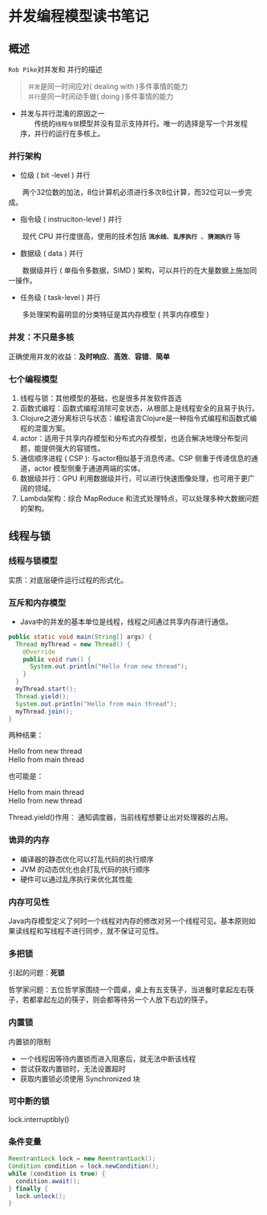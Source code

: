 # 并发编程模型读书笔记

## 概述

`Rob Pike`对并发和 并行的描述
> `并发`是同一时间应对( dealing with )多件事情的能力  
`并行`是同一时间动手做( doing )多件事情的能力

* 并发与并行混淆的原因之一<br>
  &ensp;&ensp;&ensp;&ensp;传统的`线程与锁`模型并没有显示支持并行。唯一的选择是写一个并发程序，并行的运行在多核上。

### 并行架构

* 位级 ( bit -level ) 并行

&ensp;&ensp;&ensp;&ensp;两个32位数的加法，8位计算机必须进行多次8位计算，而32位可以一步完成。

* 指令级 ( instruciton-level ) 并行

&ensp;&ensp;&ensp;&ensp;现代 CPU 并行度很高，使用的技术包括 **`流水线`**、**`乱序执行 `**、**`猜测执行`** 等

* 数据级 ( data ) 并行

&ensp;&ensp;&ensp;&ensp;数据级并行 ( 单指令多数据，SIMD ) 架构，可以并行的在大量数据上施加同一操作。

* 任务级 ( task-level ) 并行

&ensp;&ensp;&ensp;&ensp;多处理架构最明显的分类特征是其内存模型 ( 共享内存模型 )

### 并发：不只是多核

正确使用并发的收益：**及时响应**、**高效**、**容错**、**简单**

### 七个编程模型

1. 线程与锁：其他模型的基础，也是很多并发软件首选
2. 函数式编程：函数式编程消除可变状态，从根部上是线程安全的且易于执行。
3. Clojure之道分离标识与状态：编程语言Clojure是一种指令式编程和函数式编程的混蛋方案。
4. actor：适用于共享内存模型和分布式内存模型，也适合解决地理分布型问题，能提供强大的容错性。
5. 通信顺序进程 ( CSP ): 与actor相似基于消息传递。CSP 侧重于传递信息的通道，actor 模型侧重于通道两端的实体。
6. 数据级并行：GPU 利用数据级并行，可以进行快速图像处理，也可用于更广阔的领域。
7. Lambda架构：综合 MapReduce 和流式处理特点，可以处理多种大数据问题的架构。

## 线程与锁

### 线程与锁模型

实质：对底层硬件运行过程的形式化。

### 互斥和内存模型

* Java中的并发的基本单位是线程，线程之间通过共享内存进行通信。

```java
public static void main(String[] args) {
  Thread myThread = new Thread() {
    @Override
    public void run() {
      System.out.println("Hello from new thread");
    }
  }
  myThread.start();
  Thread.yield();
  System.out.println("Hello from main thread");
  myThread.join();
}
```

两种结果：

Hello from new thread<br>
Hello from main thread

也可能是：

Hello from main thread<br>
Hello from new thread

Thread.yield()作用： 通知调度器，当前线程想要让出对处理器的占用。

### 诡异的内存

* 编译器的静态优化可以打乱代码的执行顺序
* JVM 的动态优化也会打乱代码的执行顺序
* 硬件可以通过乱序执行来优化其性能

### 内存可见性

Java内存模型定义了何时一个线程对内存的修改对另一个线程可见。基本原则如果读线程和写线程不进行同步，就不保证可见性。

### 多把锁

引起的问题：**死锁**

哲学家问题：五位哲学家围绕一个圆桌，桌上有五支筷子，当进餐时拿起左右筷子，若都拿起左边的筷子，则会都等待另一个人放下右边的筷子。

### 内置锁

内置锁的限制

* 一个线程因等待内置锁而进入阻塞后，就无法中断该线程
* 尝试获取内置锁时，无法设置超时
* 获取内置锁必须使用 Synchronized 块

### 可中断的锁

lock.interruptibly()

### 条件变量

```java
ReentrantLock lock = new ReentrantLock();
Condition condition = lock.newCondition();
while (condition is true) {
  condition.await();
} finally {
  lock.unlock();
}
```


